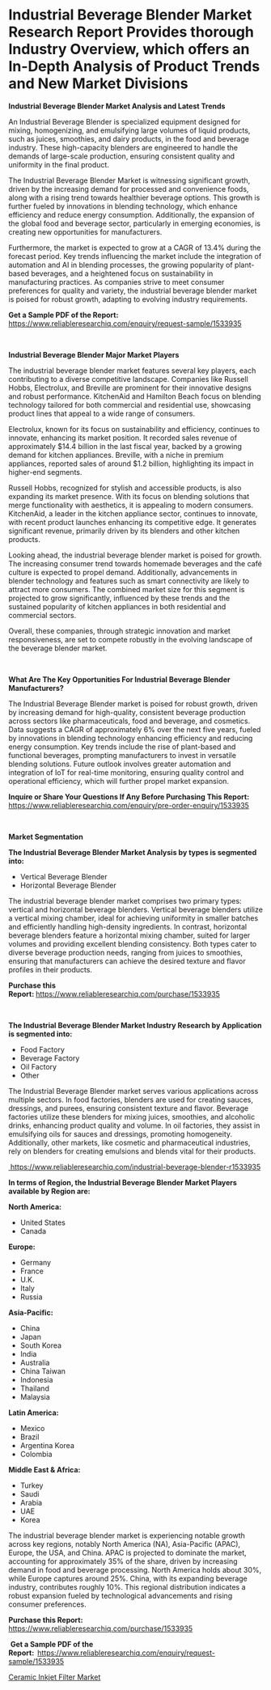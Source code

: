 <p><h1>Industrial Beverage Blender Market Research Report Provides thorough Industry Overview, which offers an In-Depth Analysis of Product Trends and New Market Divisions</h1></p><p><strong>Industrial Beverage Blender Market Analysis and Latest Trends</strong></p>
<p><p>An Industrial Beverage Blender is specialized equipment designed for mixing, homogenizing, and emulsifying large volumes of liquid products, such as juices, smoothies, and dairy products, in the food and beverage industry. These high-capacity blenders are engineered to handle the demands of large-scale production, ensuring consistent quality and uniformity in the final product.</p><p>The Industrial Beverage Blender Market is witnessing significant growth, driven by the increasing demand for processed and convenience foods, along with a rising trend towards healthier beverage options. This growth is further fueled by innovations in blending technology, which enhance efficiency and reduce energy consumption. Additionally, the expansion of the global food and beverage sector, particularly in emerging economies, is creating new opportunities for manufacturers.</p><p>Furthermore, the market is expected to grow at a CAGR of 13.4% during the forecast period. Key trends influencing the market include the integration of automation and AI in blending processes, the growing popularity of plant-based beverages, and a heightened focus on sustainability in manufacturing practices. As companies strive to meet consumer preferences for quality and variety, the industrial beverage blender market is poised for robust growth, adapting to evolving industry requirements.</p></p>
<p><strong>Get a Sample PDF of the Report:&nbsp;</strong> <a href="https://www.reliableresearchiq.com/enquiry/request-sample/1533935?utm_campaign=3453&utm_medium=2&utm_source=Github&utm_content=ia&utm_term=11042025&utm_id=industrial-beverage-blender">https://www.reliableresearchiq.com/enquiry/request-sample/1533935</a></p>
<p>&nbsp;</p>
<p><strong>Industrial Beverage Blender Major Market Players</strong></p>
<p><p>The industrial beverage blender market features several key players, each contributing to a diverse competitive landscape. Companies like Russell Hobbs, Electrolux, and Breville are prominent for their innovative designs and robust performance. KitchenAid and Hamilton Beach focus on blending technology tailored for both commercial and residential use, showcasing product lines that appeal to a wide range of consumers.</p><p>Electrolux, known for its focus on sustainability and efficiency, continues to innovate, enhancing its market position. It recorded sales revenue of approximately $14.4 billion in the last fiscal year, backed by a growing demand for kitchen appliances. Breville, with a niche in premium appliances, reported sales of around $1.2 billion, highlighting its impact in higher-end segments.</p><p>Russell Hobbs, recognized for stylish and accessible products, is also expanding its market presence. With its focus on blending solutions that merge functionality with aesthetics, it is appealing to modern consumers. KitchenAid, a leader in the kitchen appliance sector, continues to innovate, with recent product launches enhancing its competitive edge. It generates significant revenue, primarily driven by its blenders and other kitchen products.</p><p>Looking ahead, the industrial beverage blender market is poised for growth. The increasing consumer trend towards homemade beverages and the café culture is expected to propel demand. Additionally, advancements in blender technology and features such as smart connectivity are likely to attract more consumers. The combined market size for this segment is projected to grow significantly, influenced by these trends and the sustained popularity of kitchen appliances in both residential and commercial sectors. </p><p>Overall, these companies, through strategic innovation and market responsiveness, are set to compete robustly in the evolving landscape of the beverage blender market.</p></p>
<p>&nbsp;</p>
<p><strong>What Are The Key Opportunities For Industrial Beverage Blender Manufacturers?</strong></p>
<p><p>The Industrial Beverage Blender market is poised for robust growth, driven by increasing demand for high-quality, consistent beverage production across sectors like pharmaceuticals, food and beverage, and cosmetics. Data suggests a CAGR of approximately 6% over the next five years, fueled by innovations in blending technology enhancing efficiency and reducing energy consumption. Key trends include the rise of plant-based and functional beverages, prompting manufacturers to invest in versatile blending solutions. Future outlook involves greater automation and integration of IoT for real-time monitoring, ensuring quality control and operational efficiency, which will further propel market expansion.</p></p>
<p><strong>Inquire or Share Your Questions If Any Before Purchasing This Report:</strong> <a href="https://www.reliableresearchiq.com/enquiry/pre-order-enquiry/1533935?utm_campaign=3453&utm_medium=2&utm_source=Github&utm_content=ia&utm_term=11042025&utm_id=industrial-beverage-blender">https://www.reliableresearchiq.com/enquiry/pre-order-enquiry/1533935</a></p>
<p>&nbsp;</p>
<p><strong>Market Segmentation</strong></p>
<p><strong>The Industrial Beverage Blender Market Analysis by types is segmented into:</strong></p>
<p><ul><li>Vertical Beverage Blender</li><li>Horizontal Beverage Blender</li></ul></p>
<p><p>The industrial beverage blender market comprises two primary types: vertical and horizontal beverage blenders. Vertical beverage blenders utilize a vertical mixing chamber, ideal for achieving uniformity in smaller batches and efficiently handling high-density ingredients. In contrast, horizontal beverage blenders feature a horizontal mixing chamber, suited for larger volumes and providing excellent blending consistency. Both types cater to diverse beverage production needs, ranging from juices to smoothies, ensuring that manufacturers can achieve the desired texture and flavor profiles in their products.</p></p>
<p><strong>Purchase this Report:&nbsp;</strong><a href="https://www.reliableresearchiq.com/purchase/1533935?utm_campaign=3453&utm_medium=2&utm_source=Github&utm_content=ia&utm_term=11042025&utm_id=industrial-beverage-blender">https://www.reliableresearchiq.com/purchase/1533935</a></p>
<p>&nbsp;</p>
<p><strong>The Industrial Beverage Blender Market Industry Research by Application is segmented into:</strong></p>
<p><ul><li>Food Factory</li><li>Beverage Factory</li><li>Oil Factory</li><li>Other</li></ul></p>
<p><p>The Industrial Beverage Blender market serves various applications across multiple sectors. In food factories, blenders are used for creating sauces, dressings, and purees, ensuring consistent texture and flavor. Beverage factories utilize these blenders for mixing juices, smoothies, and alcoholic drinks, enhancing product quality and volume. In oil factories, they assist in emulsifying oils for sauces and dressings, promoting homogeneity. Additionally, other markets, like cosmetic and pharmaceutical industries, rely on blenders for creating emulsions and blends vital for their products.</p></p>
<p><a href="https://www.reliableresearchiq.com/industrial-beverage-blender-r1533935?utm_campaign=3453&utm_medium=2&utm_source=Github&utm_content=ia&utm_term=11042025&utm_id=industrial-beverage-blender">&nbsp;https://www.reliableresearchiq.com/industrial-beverage-blender-r1533935</a></p>
<p><strong>In terms of Region, the Industrial Beverage Blender Market Players available by Region are:</strong></p>
<p>
    <p> <strong> North America: </strong>
        <ul>
            <li>United States</li>
            <li>Canada</li>
        </ul>
        </p> 
    <p> <strong> Europe: </strong>
        <ul>
            <li>Germany</li>
            <li>France</li>
            <li>U.K.</li>
            <li>Italy</li>
            <li>Russia</li>
        </ul>
        </p> 
    <p> <strong> Asia-Pacific: </strong>
        <ul>
            <li>China</li>
            <li>Japan</li>
            <li>South Korea</li>
            <li>India</li>
            <li>Australia</li>
            <li>China Taiwan</li>
            <li>Indonesia</li>
            <li>Thailand</li>
            <li>Malaysia</li>
        </ul>
        </p> 
    <p> <strong> Latin America: </strong>
        <ul>
            <li>Mexico</li>
            <li>Brazil</li>
            <li>Argentina Korea</li>
            <li>Colombia</li>
        </ul>
        </p> 
    <p> <strong> Middle East & Africa: </strong>
        <ul>
            <li>Turkey</li>
            <li>Saudi</li>
            <li>Arabia</li>
            <li>UAE</li>
            <li>Korea</li>
        </ul>
    </p>
    </p>
<p><p>The industrial beverage blender market is experiencing notable growth across key regions, notably North America (NA), Asia-Pacific (APAC), Europe, the USA, and China. APAC is projected to dominate the market, accounting for approximately 35% of the share, driven by increasing demand in food and beverage processing. North America holds about 30%, while Europe captures around 25%. China, with its expanding beverage industry, contributes roughly 10%. This regional distribution indicates a robust expansion fueled by technological advancements and rising consumer preferences.</p></p>
<p><strong>Purchase this Report: </strong><a href="https://www.reliableresearchiq.com/purchase/1533935?utm_campaign=3453&utm_medium=2&utm_source=Github&utm_content=ia&utm_term=11042025&utm_id=industrial-beverage-blender">https://www.reliableresearchiq.com/purchase/1533935</a></p>
<p>&nbsp;<strong>Get a Sample PDF of the Report:&nbsp;&nbsp;</strong><a href="https://www.reliableresearchiq.com/enquiry/request-sample/1533935?utm_campaign=3453&utm_medium=2&utm_source=Github&utm_content=ia&utm_term=11042025&utm_id=industrial-beverage-blender">https://www.reliableresearchiq.com/enquiry/request-sample/1533935</a></p>
<p><strong></strong></p>
<p><p><a href="https://github.com/countpapajwp/Market-Research-Report-List-1/blob/main/ceramic-inkjet-filter-market.md?utm_campaign=3453&utm_medium=2&utm_source=Github&utm_content=ia&utm_term=11042025&utm_id=industrial-beverage-blender">Ceramic Inkjet Filter Market</a></p></p>